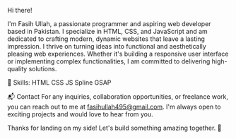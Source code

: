 Hi there!

I'm Fasih Ullah, a passionate programmer and aspiring web developer based in Pakistan. I specialize in HTML, CSS, and JavaScript and am dedicated to crafting modern, dynamic websites that leave a lasting impression.
I thrive on turning ideas into functional and aesthetically pleasing web experiences. Whether it's building a responsive user interface or implementing complex functionalities, I am committed to delivering high-quality solutions.

💼 Skills:
HTML CSS JS Spline GSAP

📬 Contact
For any inquiries, collaboration opportunities, or freelance work, you can reach out to me at fasihullah495@gmail.com. I'm always open to exciting projects and would love to hear from you.


Thanks for landing on my side! Let's build something amazing together. 🚀


